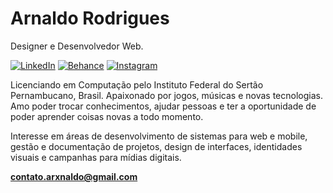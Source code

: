 # Arnaldo Rodrigues
Designer e Desenvolvedor Web.

[![LinkedIn](https://img.shields.io/badge/-LinkedIn-FFFFFF?style=flat-square&logo=Linkedin&logoColor=5E6366&link=https://www.linkedin.com/in/arnaldoux/)](https://www.linkedin.com/in/arnaldoux/)
[![Behance](https://img.shields.io/badge/-Behance-FFFFFF?style=flat-square&logo=Behance&logoColor=5E6366&link=https://www.behance.net/arxnaldo)](https://www.behance.net/arxnaldo) 
[![Instagram](https://img.shields.io/badge/-Instagram-FFFFFF?style=flat-square&logo=instagram&logoColor=5E6366&link=https://instagram.com/arxnaldo)](https://instagram.com/arxnaldo)


Licenciando em Computação pelo Instituto Federal do Sertão Pernambucano, Brasil. Apaixonado por jogos, músicas e novas tecnologias. Amo poder trocar conhecimentos, ajudar pessoas e ter a oportunidade de poder aprender coisas novas a todo momento.

Interesse em áreas de desenvolvimento de sistemas para web e mobile, gestão e documentação de projetos, design de interfaces, identidades visuais e campanhas para mídias digitais.


**contato.arxnaldo@gmail.com**

